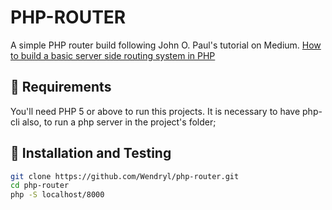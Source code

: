 # PHP-ROUTER
A simple PHP router build following John O. Paul's tutorial on Medium.
[How to build a basic server side routing system in PHP](https://medium.com/the-andela-way/how-to-build-a-basic-server-side-routing-system-in-php-e52e613cf241)

## :pencil: Requirements
You'll need PHP 5 or above to run this projects. It is necessary to have php-cli also, to run a php server in the project's folder;

## :wrench: Installation and Testing
```bash
git clone https://github.com/Wendryl/php-router.git
cd php-router
php -S localhost/8000
```
